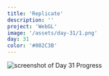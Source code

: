 ```yaml
---
title: 'Replicate'
description: ''
project: 'WebGL'
image: '/assets/day-31/1.png'
day: 31
color: '#002C3B'
---
```


![screenshot of Day 31 Progress](/assets/day-31/1.png)
